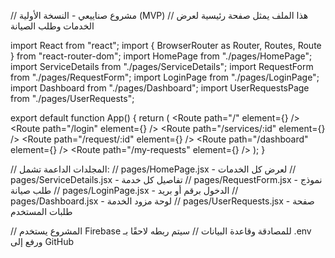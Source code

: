 // مشروع صناييعي - النسخة الأولية (MVP) // هذا الملف يمثل صفحة رئيسية لعرض الخدمات وطلب الصيانة

import React from "react"; import { BrowserRouter as Router, Routes, Route } from "react-router-dom"; import HomePage from "./pages/HomePage"; import ServiceDetails from "./pages/ServiceDetails"; import RequestForm from "./pages/RequestForm"; import LoginPage from "./pages/LoginPage"; import Dashboard from "./pages/Dashboard"; import UserRequestsPage from "./pages/UserRequests";

export default function App() { return ( <Router> <Routes> <Route path="/" element={<HomePage />} /> <Route path="/login" element={<LoginPage />} /> <Route path="/services/:id" element={<ServiceDetails />} /> <Route path="/request/:id" element={<RequestForm />} /> <Route path="/dashboard" element={<Dashboard />} /> <Route path="/my-requests" element={<UserRequestsPage />} /> </Routes> </Router> ); }

// المجلدات الداعمة تشمل: // pages/HomePage.jsx - لعرض كل الخدمات // pages/ServiceDetails.jsx - تفاصيل كل خدمة // pages/RequestForm.jsx - نموذج طلب صيانة // pages/LoginPage.jsx - الدخول برقم أو بريد // pages/Dashboard.jsx - لوحة مزود الخدمة // pages/UserRequests.jsx - صفحة طلبات المستخدم

// المشروع يستخدم Firebase للمصادقة وقاعدة البيانات // سيتم ربطه لاحقًا بـ .env ورفع إلى GitHub

